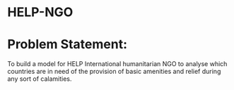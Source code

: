 # HELP-NGO

# Problem Statement:
To build a model for HELP International humanitarian NGO to analyse which countries are in need of the provision of basic amenities and relief during any sort of calamities.

